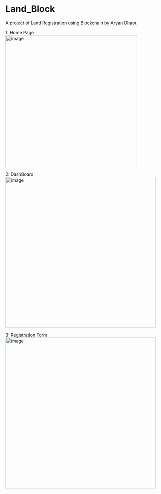# Land_Block
A project of Land Registration using Blockchain by Aryan Dhaor. 

1: Home Page
<img width="421" alt="image" src="https://github.com/aryandh13/LandBlock/assets/108623383/7bfc41f8-638c-4caa-8d0d-00d744db6b75">

2: DashBoard
<img width="480" alt="image" src="https://github.com/aryandh13/LandBlock/assets/108623383/6fda15e7-57f4-4a50-9b1b-9164bbda5c71">

3: Registration Form
<img width="481" alt="image" src="https://github.com/aryandh13/LandBlock/assets/108623383/d762c0f2-99c8-461a-8894-b5219dbf6fd0">




